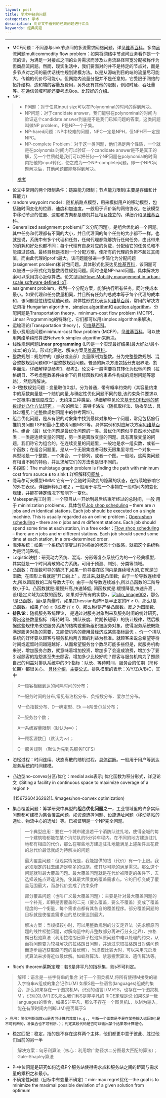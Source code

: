 ```yaml
---
layout: post
title: 学术中经典问题
categories: 学术
description: 对论文中看到的经典问题进行汇众
keywords: 经典问题
---
```


***

* MCF问题：不同源与sink节点间的多流需求网络问题，详见[维基百科](https://en.wikipedia.org/wiki/Multi-commodity_flow_problem)。多商品流问题multicommodity flow problem：如果将网络中节点间业务看作是一个流的话，为满足一对接点之间的业务需求而涉及业务流路径带宽分配被称作为但商品流问题。然而，现实生活中，我们要面对的并不是特定的节点对，而是多节点对之间的最优话线性规划建模方法。以是从源端到目的端的流量尽可能大，传输的代价尽可能小。但网路内流量分配并不是任意的，它受限于网络的拓扑结构，边和端的容量及费用，另外还有其他的限制，例如时延、吞吐量等。在通信领域可能还要考虑Qos。比较好的[介绍](http://www.jevylee.com/?p=1227)。
* NP:

> * P问题：对于任意input size可以在Polynominal的时间的得到解决。
> * NP问题：对于candidate answer，我们能够在polynominal的时间内验证这个candidate answer到底是不是我们已知问题的答案，这类问题叫做NP problem。P是NP一个子集。
> * NP-hared问题：NP中较难的问题，NPC一定是NPH，但NPH不一定是NPC。
> * NP-complete Problem：对于这一类问题，他们满足两个性质，一个就是在polynomial时间内可以验证一个candidate answer是不是真正的解，另一个性质就是我们可以把任何一个NP问题在polynomial的时间内把他的input转化，使之成为一个NP-complete问题。即一个NPC问题解决后，其他问题都能够得到解决。
>
> [参考](http://blog.csdn.net/com_stu_zhang/article/details/7248277)

* 论文中常用的两个限制条件：链路能力限制；节点能力限制(主要是存储和计算能力)
* random waypoint model：随机航路点模型，用来模拟用户的移动模型，包括随时间变化的位置、速度和加速度。一般用于评价新的网络协议。在该模型中移动节点的位置、速度和方向都是随机并且相互独立的。详细介绍见[维基百科](https://en.wikipedia.org/wiki/Random_waypoint_model)。
* Generalized assignment problem(广义分配问题)，是组合优化的一个问题。其中任务和代理都有不同的大小，并且代理间的每个任务的大小都不一样。也就是说，系统中有多个代理和任务，任何代理都能够执行任何任务，由此带来的消耗和好处也都不同；每个代理有自身对应的负载，分配给它的任务总和不能超过该值。最终目标是找到一个分配方案，使所有的代理的负担不超过其阈值，而由此代理的profit最大。该问题能够进一步简化为分配问题 (assignment problem)和背包问题。具体形式化表达见[维基百科](https://en.wikipedia.org/wiki/Generalized_assignment_problem)，该问题可以被进一步形式化为整数线性规划问题。同时也是NP-hard问题。具体解决方案可以采用贪心近似算法。论文见[UbiFlow: Mobility management in urban-scale software defined IoT](http://ieeexplore.ieee.org/abstract/document/7218384/).
* assignment problem，找到一个分配方案，能够执行所有任务，同时使成本最小。如果代理和任务数量相同，并且所有任务的总成本等于每个代理的成本和，该问题就位线性赋值问题。具体性形式化表达见[维基百科](https://en.wikipedia.org/wiki/Assignment_problem)，常用的解决方法包括 Hungarian algorithm、[simplex algorithm](https://en.wikipedia.org/wiki/Simplex_algorithm)和 [auction algorithm](https://en.wikipedia.org/wiki/Auction_algorithm)。分配问题是Transportation theory、minimum-cost flow problem (MCFP)、Linear Programming的特殊化，它们都可以用simplex algorithm来解决。
* 运输理论(Transportation theory )，见[维基百科](https://en.wikipedia.org/wiki/Transportation_theory_(mathematics))。 
* 最小费用流问题minimum-cost flow problem (MCFP)，见[维基百科](https://en.wikipedia.org/wiki/Minimum-cost_flow_problem)，可以使用网络单纯形算法Network simplex algorithm来解决。
* 线性规划问题**Linear programming** (LP)是一个实现最好结果(最大好处/最小成本)的方法，形式化表达、解决方案见[维基百科](https://en.wikipedia.org/wiki/Linear_programming#Algorithms)。
* 整数规划：规划中的（部分或全部）变量限制为整数。分为完整整数规划、混合整数规划问题和0-1型整数规划问题。普通的解决方法包括分支限界法、割平面法。详细解释见[参考1](http://doc.mbalib.com/view/7853baec89cc5e09d8463e4500830143.html)，[参考2](http://blog.sina.com.cn/s/blog_7139ed830100nh10.htmll)。论文中一般需要将其转化为松弛问题（拉格朗日、不考虑整数条件由余下的目标函数和约束条件构成的规划问题等思路），然后再解决。
* 0-1整数规划问题：变量取值0或1。分为普通，带有概率约束的（其容量约束中的系数向量是一个随机向量,与确定性优化问题不同的是,该约束条件要求以一定概率/置信度成立），无约束三种类型。详细解释见论文[基于SDP松弛的整数规划凸化方法研究 ](http://kns.cnki.net/KCMS/detail/detail.aspx?dbcode=CDFD&dbname=CDFD1214&filename=1013102618.nh&uid=WEEvREcwSlJHSldRa1Fhb09jSnZpZ0p0M0FsT1RsY2dFVG9HamVuSTNyQT0=$9A4hF_YAuvQ5obgVAqNKPCYcEjKensW4ggI8Fm4gTkoUKaID8j8gFw!!&v=Mjg2ODZLNEhOZk5wNUViUElSOGVYMUx1eFlTN0RoMVQzcVRyV00xRnJDVVJMS2ZaT1pxRnkzZ1dyL0FWRjI2SGI=)。一般的解法：蒙特卡洛法（随机取样法、隐枚举法，具体过程见上述整数规划问题中的参考网址）。
* 组合优化问题，是从有限的对象集中找到最优对象的一个问题，常见包括旅行推销员问题TSP和最小生成树问题MST等。具体实例和对应解决方案见[维基百科](https://en.wikipedia.org/wiki/Combinatorial_optimization)。组合（最）优化问题是最优化问题的一类。最优化问题似乎自然地分成两类：一类是连续变量的问题，另一类是离散变量的问题。具有离散变量的问题，我们称它为组合的。在连续变量的问题里，一般地是求一组实数，或者一个函数；在组合问题里，是从一个无限集或者可数无限集里寻找一个对象——典型地是一个整数，一个集合，一个排列，或者一个图。一般地，这两类问题有相当不同的特色，并且求解它们的方法也是很不同的。
* 多段图：The multistage graph problem is finding the path with minimum cost from source **s** to sink **t**.详细解释见[网址](https://www.tutorialspoint.com/design_and_analysis_of_algorithms/design_and_analysis_of_algorithms_multistage_graph.htm) 。
* 隐马尔可夫模型HMM: 它有一个会随时间改变的隐藏的状态，在持续地影响它的外在表现。详细解释见[1](https://www.zhihu.com/question/26665048) 和[2](https://www.zhihu.com/question/20962240) ，一般用于寻找一个事物在一段时间内的变化规律，并能在特定情况下预测下一变化。
* Makespan完工时间：一个项目从一开始到最后结束所经过的总时间，一般 用于 minimization problems，具体包括[Job shop scheduling](https://en.wikipedia.org/wiki/Job_shop_scheduling) – there are *n* jobs and *m* identical stations. Each job should be executed on a single machine. This is usually regarded as an online problem；[Open-shop scheduling](https://en.wikipedia.org/wiki/Open-shop_scheduling) – there are *n* jobs and *m* different stations. Each job should spend some time at each station, in a free order；[Flow shop scheduling](https://en.wikipedia.org/wiki/Flow_shop_scheduling) – there are *n* jobs and *m* different stations. Each job should spend some time at each station, in a pre-determined order.
* 混沌系统：如果一个系统的演变过程对初始的状态十分敏感，就把这个系统称为是混沌系统。
* Logistic映射：研究动力系统、混沌、分形等复杂系统行为的一个经典模型，其实就是一个时间离散的动力系统。可用于预测、判别、分类等领域。
* 凸函数：在函数可导的情况下,如果一阶导娄在区间内是连续增大的,它就是凹函数;  在图形上看就是"开口向上" 。反过来,就是凸函数;  由于一阶导数连续增大,所以凹函数的二阶导数大于0;  由于一阶导数连续减小,所以凸函数的二阶导数小于0。凸函数就是:缓慢升高,快速降低; 凹函数就是:缓慢降低,快速升高 。设f是定义域为实数的函数，如果对于所有的实数x，[![clip_image002](http://images.cnblogs.com/cnblogs_com/jerrylead/201104/20110406161551524.png)](http://images.cnblogs.com/cnblogs_com/jerrylead/201104/201104061615511363.png)，那么f是凸函数。当x是向量时，如果其hessian矩阵H是半正定的$H \ge 0$，那么f是凸函数。如果 $f''(x) \ge 0$或者 $H \ge 0$，那么称f是严格凸函数。反之为凹函数.
* **排队论**：随机服务系统理论， 是通过对服务对象到来及服务时间的统计研究，得出这些数量指标（等待时间、排队长度、忙期长短等）的统计规律，然后根据这些规律来改进服务系统的结构或重新组织被服务对象，使得服务系统既能满足服务对象的需要，又能使机构的费用最经济或某些指标最优 。价一个排队系统的好坏要以顾客与服务机构两方面的利益为标准。就顾客来说总希望等待时间或逗留时间越短越好，从而希望服务台个数尽可能多些但是，就服务机构来说，增加服务台数，就意味着增加投资，增加多了会造成浪费，增加少了要引起顾客的抱怨甚至失去顾客，增加多少比较好呢？顾客与服务机构为了照顾自己的利益对排队系统中的3个指标：队长、等待时间、服务台的忙期（简称忙期）都很关心。 [具体介绍](https://baike.baidu.com/item/%E6%8E%92%E9%98%9F%E8%AE%BA/938889?fr=aladdin)，[主要公式](https://wenku.baidu.com/view/42e3748d90c69ec3d5bb75e2.html)。排队模型的表示：X/Y/Z/A/B/C，其中

> X—顾客相继到达的间隔时间的分布；
>
> Y—服务时间的分布,常见有泊松分布、负指数分布、爱尔兰分布。
>
> M—负指数分布、D—确定型、Ek —k阶爱尔兰分布；
>
> Z—服务台个数；
>
> A—系统容量限制（默认为∞）；
>
> B—顾客源数目（默认为∞）；
>
> C—服务规则 （默认为先到先服务FCFS)

* 泊松过程：时间连续、状态离散的随机过程，[具体讲解](https://wenku.baidu.com/view/4b6d5b4dc850ad02de8041d6.html)。一般用于用户等到达服务系统的时间建模。

* 凸边型no-convex分区/优化：medial axis表示; 优化函数为积分形式，详见论文《Siting a facility in continuous space to maximize coverage of a region 》

  ![1567260436262](../images/non-convex optimization)

* 集合覆盖问题：筹学研究中典型的**组合优化问题**之一，工业领域里的许多实际问题都可建模为集合覆盖问题，如资源选择问题、设施选址问题（移动基站的选址、物流中心的选址）等。已被证明是一个NP完全问题。

  > 一个典型应用：要在一个城市建造若干个消防队驻扎地，使得全城的每一个建筑物都能在某个消防队的5分钟车程内。在不同的地方建造驻扎地都有相应的代价，那么在哪些地方建造驻扎地能满足上述条件且花费的总代价最低就成为待解决的问题
  >
  > 最大覆盖问题：但现实情况是，我能提供的钱（代价）有一个上限。我必须限定的钱去建造足够多的设施，使其尽可能的满足需求。那么这个问题就叫最大覆盖问题。最大覆盖问题就是在代价被限定的条件下，去选择设施点建造设施，使其最大限度的覆盖需求点。它的目标变成了覆盖范围最大，而总代价变成了约束条件
  >
  > 部分覆盖问题（也叫广义最大覆盖问题）：主要是针对最大覆盖问题的一个补充，即把是否覆盖的二元（要么覆盖，要么不覆盖）变成了覆盖程度的一个衡量，每个需求点都有其各自的覆盖程序。部分覆盖问题的目标就是使覆盖需求点的总权重达到最大。
  >
  > 解决方案：当规模较小时，可以用整数规划的分支定界法（先求解原问题的线性松弛问题，对解向量中的非整数部分再进行分支定界）、拉格朗日松弛算法（利用拉格朗日算子松弛掉原问题中难以处理的约束，从而将问题变为较易解决的拉格朗日问题，并通过求取拉格朗日对偶问题而逐步逼近获取原问题的最优解），当规模比较大时，可以采用元启发式算法来求得近似最优解。如蚁群算法、禁忌搜索算法、遗传算法等。

* Rice‘s theorem莱斯定理：若S是非平凡的指标集，则s不可判定。

> 解释：语言是一些字符串的集合
> 	对于一个图灵机M,将所有使得M接受的输入字符串w组成的集合记作L(M)
> 	如果S是一些语言(languages)组成的集合，那么如果存在一个图灵机M，识别的语言L(M)∈S，也存在一个图灵机M’，识别的L(M’)∉S,那么我们称S是非平凡的
> 	RICE定理是说:如果S是一簇languages的集合，如果S非平凡，那么不存在一个图灵机L，以M为输入，能在有限时间内判断L(M)是否属于S

	> 应用：简化判断函数xx是否可计算的难度(e.g., 判断一个函数是不是在某些输入返回0也是不可判断的，补集合也不可判断.)；判定某段代码是否可以输出某个结果等计算理论。

* 稳定匹配：稳定，指的是不存在这样两个主体，他们都更中意于彼此、胜过他们当前的另一半

> 解决方案：匈牙利算法（核心：利用增广路径求二分图最大匹配的算法）；Gale-Shapley算法

* P-中位问题是研究如何选择P个服务站使得需求点和服务站之间的距离与需求量的乘积之和最小。
* 不确定性问题（目标中有变量不确定）：min-max regret优化—the goal is to minimize the maximal possible deviation of a given solution from optimum